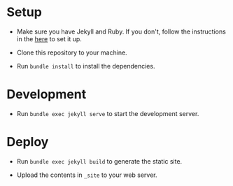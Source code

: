 # Setup

- Make sure you have Jekyll and Ruby. If you don't, follow the instructions in the [here](https://jekyllrb.com/) to set it up.

- Clone this repository to your machine.

- Run `bundle install` to install the dependencies.

# Development

- Run `bundle exec jekyll serve` to start the development server.

# Deploy

- Run `bundle exec jekyll build` to generate the static site.

- Upload the contents in `_site` to your web server.



